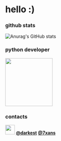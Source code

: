 # hello :)

### github stats
![Anurag's GitHub stats](https://github-readme-stats.vercel.app/api?username=okxan&show_icons=true&theme=dracula)

### python developer
<img src="https://i.imgur.com/Uz8A9gH.png" width="150">

### contacts
<img src="https://i.imgur.com/ySFh4zD.png" width="30" style="margin:0;padding:0;">
<a href="https://www.instagram.com/darkest/"><b>@darkest</b></a>
<a href="https://www.instagram.com/7xan/"><b>@7xans</b></a>

